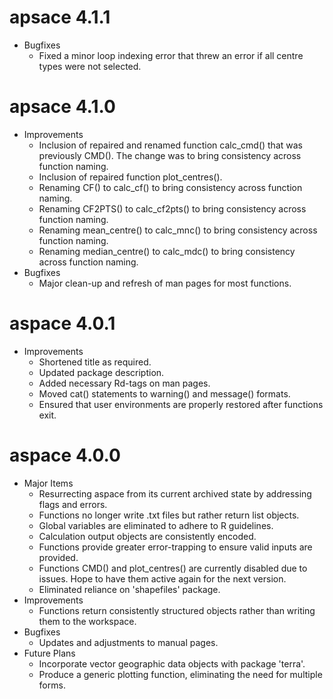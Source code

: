 # apsace 4.1.1
* Bugfixes
    * Fixed a minor loop indexing error that threw an error if all centre types were not selected.
    
# apsace 4.1.0
* Improvements
    * Inclusion of repaired and renamed function calc_cmd() that was previously CMD(). The change was to bring consistency across function naming.
    * Inclusion of repaired function plot_centres(). 
    * Renaming CF() to calc_cf() to bring consistency across function naming.
    * Renaming CF2PTS() to calc_cf2pts() to bring consistency across function naming.
    * Renaming mean_centre() to calc_mnc() to bring consistency across function naming.
    * Renaming median_centre() to calc_mdc() to bring consistency across function naming.
* Bugfixes
    * Major clean-up and refresh of man pages for most functions.
        
# aspace 4.0.1
* Improvements
    * Shortened title as required.
    * Updated package description. 
    * Added necessary Rd-tags on man pages.
    * Moved cat() statements to warning() and message() formats.
    * Ensured that user environments are properly restored after functions exit.

# aspace 4.0.0
* Major Items
    * Resurrecting aspace from its current archived state by addressing flags and errors.
    * Functions no longer write .txt files but rather return list objects.
    * Global variables are eliminated to adhere to R guidelines.
    * Calculation output objects are consistently encoded.
    * Functions provide greater error-trapping to ensure valid inputs are provided.
    * Functions CMD() and plot_centres() are currently disabled due to issues. Hope to have them active again for the next version.
    * Eliminated reliance on 'shapefiles' package.
* Improvements
    * Functions return consistently structured objects rather than writing them to the workspace.
* Bugfixes
    * Updates and adjustments to manual pages.
* Future Plans
    * Incorporate vector geographic data objects with package 'terra'.
    * Produce a generic plotting function, eliminating the need for multiple forms.


